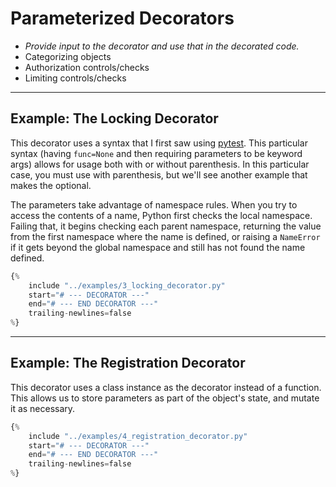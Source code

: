 # Parameterized Decorators

- *Provide input to the decorator and use that in the decorated code.*
- Categorizing objects
- Authorization controls/checks
- Limiting controls/checks

---

## Example: The Locking Decorator

This decorator uses a syntax that I first saw using [pytest](https://docs.pytest.org/en/7.2.x/). This particular syntax (having `func=None` and then requiring parameters to be keyword args) allows for usage both with or without parenthesis. In this particular case, you must use with parenthesis, but we'll see another example that makes the optional.

The parameters take advantage of namespace rules. When you try to access the contents of a name, Python first checks the local namespace. Failing that, it begins checking each parent namespace, returning the value from the first namespace where the name is defined, or raising a `NameError` if it gets beyond the global namespace and still has not found the name defined.

```python
{% 
    include "../examples/3_locking_decorator.py" 
    start="# --- DECORATOR ---"
    end="# --- END DECORATOR ---"
    trailing-newlines=false
%}
```

---

## Example: The Registration Decorator

This decorator uses a class instance as the decorator instead of a function. This allows us to store parameters as part of the object's state, and mutate it as necessary.

```python
{% 
    include "../examples/4_registration_decorator.py" 
    start="# --- DECORATOR ---"
    end="# --- END DECORATOR ---"
    trailing-newlines=false
%}
```
